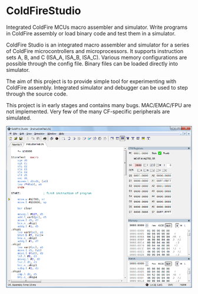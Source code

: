 # ColdFireStudio
Integrated ColdFire MCUs macro assembler and simulator.
Write programs in ColdFire assembly or load binary code and test them in a simulator.

ColdFire Studio is an integrated macro assembler and simulator for a series of ColdFire microcontrollers and microprocessors. It supports instruction sets A, B, and C (ISA_A, ISA_B, ISA_C). Various memory configurations are possible through the config file. Binary files can be loaded directly into simulator.

The aim of this project is to provide simple tool for experimenting with ColdFire assembly. Integrated simulator and debugger can be used to step through the source code.

This project is in early stages and contains many bugs. MAC/EMAC/FPU are not implemented. Very few of the many CF-specific peripherals are simulated.

![IDE screenshot](/web/ide-screenshot.png?raw=true "IDE")

